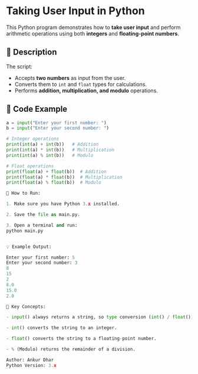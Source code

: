 # Taking User Input in Python

This Python program demonstrates how to **take user input** and perform arithmetic operations using both **integers** and **floating-point numbers**.

## 📜 Description
The script:
- Accepts **two numbers** as input from the user.
- Converts them to `int` and `float` types for calculations.
- Performs **addition, multiplication, and modulo** operations.

## 🧩 Code Example
```python
a = input("Enter your first number: ")
b = input("Enter your second number: ")

# Integer operations
print(int(a) + int(b))   # Addition
print(int(a) * int(b))   # Multiplication
print(int(a) % int(b))   # Modulo

# Float operations
print(float(a) + float(b))  # Addition
print(float(a) * float(b))  # Multiplication
print(float(a) % float(b))  # Modulo

🚀 How to Run:

1. Make sure you have Python 3.x installed.

2. Save the file as main.py.

3. Open a terminal and run:
python main.py


💡 Example Output:

Enter your first number: 5
Enter your second number: 3
8
15
2
8.0
15.0
2.0

📌 Key Concepts:

- input() always returns a string, so type conversion (int() / float()) is needed for numeric operations.

- int() converts the string to an integer.

- float() converts the string to a floating-point number.

- % (Modulo) returns the remainder of a division.

Author: Ankur Dhar
Python Version: 3.x

